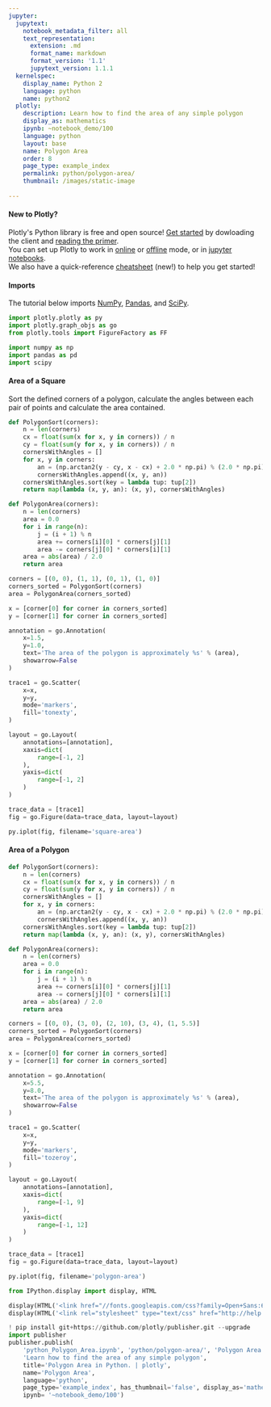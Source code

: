 ```yaml
---
jupyter:
  jupytext:
    notebook_metadata_filter: all
    text_representation:
      extension: .md
      format_name: markdown
      format_version: '1.1'
      jupytext_version: 1.1.1
  kernelspec:
    display_name: Python 2
    language: python
    name: python2
  plotly:
    description: Learn how to find the area of any simple polygon
    display_as: mathematics
    ipynb: ~notebook_demo/100
    language: python
    layout: base
    name: Polygon Area
    order: 8
    page_type: example_index
    permalink: python/polygon-area/
    thumbnail: /images/static-image
    
---
```


#### New to Plotly?
Plotly's Python library is free and open source! [Get started](https://plot.ly/python/getting-started/) by dowloading the client and [reading the primer](https://plot.ly/python/getting-started/).
<br>You can set up Plotly to work in [online](https://plot.ly/python/getting-started/#initialization-for-online-plotting) or [offline](https://plot.ly/python/getting-started/#initialization-for-offline-plotting) mode, or in [jupyter notebooks](https://plot.ly/python/getting-started/#start-plotting-online).
<br>We also have a quick-reference [cheatsheet](https://images.plot.ly/plotly-documentation/images/python_cheat_sheet.pdf) (new!) to help you get started!


#### Imports
The tutorial below imports [NumPy](http://www.numpy.org/), [Pandas](https://plot.ly/pandas/intro-to-pandas-tutorial/), and [SciPy](https://www.scipy.org/).

```python
import plotly.plotly as py
import plotly.graph_objs as go
from plotly.tools import FigureFactory as FF

import numpy as np
import pandas as pd
import scipy
```

#### Area of a Square
Sort the defined corners of a polygon, calculate the angles between each pair of points and calculate the area contained.

```python
def PolygonSort(corners):
    n = len(corners)
    cx = float(sum(x for x, y in corners)) / n
    cy = float(sum(y for x, y in corners)) / n
    cornersWithAngles = []
    for x, y in corners:
        an = (np.arctan2(y - cy, x - cx) + 2.0 * np.pi) % (2.0 * np.pi)
        cornersWithAngles.append((x, y, an))
    cornersWithAngles.sort(key = lambda tup: tup[2])
    return map(lambda (x, y, an): (x, y), cornersWithAngles)

def PolygonArea(corners):
    n = len(corners)
    area = 0.0
    for i in range(n):
        j = (i + 1) % n
        area += corners[i][0] * corners[j][1]
        area -= corners[j][0] * corners[i][1]
    area = abs(area) / 2.0
    return area

corners = [(0, 0), (1, 1), (0, 1), (1, 0)]
corners_sorted = PolygonSort(corners)
area = PolygonArea(corners_sorted)

x = [corner[0] for corner in corners_sorted]
y = [corner[1] for corner in corners_sorted]

annotation = go.Annotation(
    x=1.5,
    y=1.0,
    text='The area of the polygon is approximately %s' % (area),
    showarrow=False
)

trace1 = go.Scatter(
    x=x,
    y=y,
    mode='markers',
    fill='tonexty',
)

layout = go.Layout(
    annotations=[annotation],
    xaxis=dict(
        range=[-1, 2]
    ),
    yaxis=dict(
        range=[-1, 2]
    )
)

trace_data = [trace1]
fig = go.Figure(data=trace_data, layout=layout)

py.iplot(fig, filename='square-area')
```

#### Area of a Polygon

```python
def PolygonSort(corners):
    n = len(corners)
    cx = float(sum(x for x, y in corners)) / n
    cy = float(sum(y for x, y in corners)) / n
    cornersWithAngles = []
    for x, y in corners:
        an = (np.arctan2(y - cy, x - cx) + 2.0 * np.pi) % (2.0 * np.pi)
        cornersWithAngles.append((x, y, an))
    cornersWithAngles.sort(key = lambda tup: tup[2])
    return map(lambda (x, y, an): (x, y), cornersWithAngles)

def PolygonArea(corners):
    n = len(corners)
    area = 0.0
    for i in range(n):
        j = (i + 1) % n
        area += corners[i][0] * corners[j][1]
        area -= corners[j][0] * corners[i][1]
    area = abs(area) / 2.0
    return area

corners = [(0, 0), (3, 0), (2, 10), (3, 4), (1, 5.5)]
corners_sorted = PolygonSort(corners)
area = PolygonArea(corners_sorted)

x = [corner[0] for corner in corners_sorted]
y = [corner[1] for corner in corners_sorted]

annotation = go.Annotation(
    x=5.5,
    y=8.0,
    text='The area of the polygon is approximately %s' % (area),
    showarrow=False
)

trace1 = go.Scatter(
    x=x,
    y=y,
    mode='markers',
    fill='tozeroy',
)

layout = go.Layout(
    annotations=[annotation],
    xaxis=dict(
        range=[-1, 9]
    ),
    yaxis=dict(
        range=[-1, 12]
    )
)

trace_data = [trace1]
fig = go.Figure(data=trace_data, layout=layout)

py.iplot(fig, filename='polygon-area')
```

```python
from IPython.display import display, HTML

display(HTML('<link href="//fonts.googleapis.com/css?family=Open+Sans:600,400,300,200|Inconsolata|Ubuntu+Mono:400,700" rel="stylesheet" type="text/css" />'))
display(HTML('<link rel="stylesheet" type="text/css" href="http://help.plot.ly/documentation/all_static/css/ipython-notebook-custom.css">'))

! pip install git+https://github.com/plotly/publisher.git --upgrade
import publisher
publisher.publish(
    'python_Polygon_Area.ipynb', 'python/polygon-area/', 'Polygon Area | plotly',
    'Learn how to find the area of any simple polygon',
    title='Polygon Area in Python. | plotly',
    name='Polygon Area',
    language='python',
    page_type='example_index', has_thumbnail='false', display_as='mathematics', order=8,
    ipynb= '~notebook_demo/100')
```

```python

```
